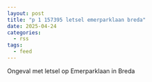 ```yaml
---
layout: post
title: "p 1 157395 letsel emerparklaan breda"
date: 2025-04-24
categories: 
  - rss
tags: 
  - feed
---
```


Ongeval met letsel op Emerparklaan in Breda
